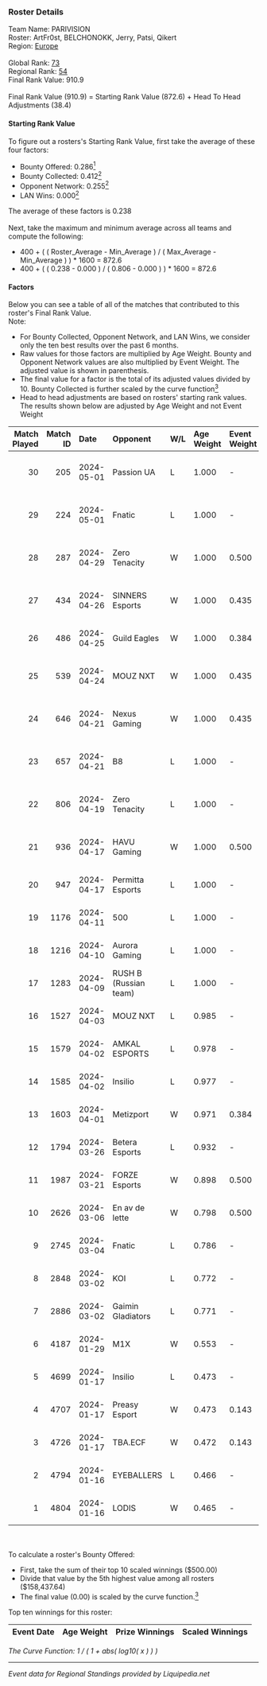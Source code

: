 ### Roster Details<br />
Team Name: PARIVISION<br />
Roster: ArtFr0st, BELCHONOKK, Jerry, Patsi, Qikert<br />
Region: [Europe]( ../standings_europe.md)<br />
<br />
Global Rank: [73](../standings_global.md)<br />
Regional Rank: [54]( ../standings_europe.md)<br />
Final Rank Value:  910.9<br />
<br />
Final Rank Value (910.9) = Starting Rank Value (872.6) + Head To Head Adjustments (38.4)<br />

#### Starting Rank Value<br />
To figure out a rosters's Starting Rank Value, first take the average of these four factors:<br />
- Bounty Offered: 0.286[<sup>1</sup>](#table2)
- Bounty Collected: 0.412[<sup>2</sup>](#table1)
- Opponent Network: 0.255[<sup>2</sup>](#table1)
- LAN Wins: 0.000[<sup>2</sup>](#table1)

The average of these factors is 0.238<br />
<br />
Next, take the maximum and minimum average across all teams and compute the following:<br />
- 400 + ( ( Roster_Average - Min_Average ) / ( Max_Average - Min_Average ) ) * 1600 = 872.6
- 400 + ( ( 0.238 - 0.000 ) / ( 0.806 - 0.000 ) ) * 1600 = 872.6


#### Factors<br />
Below you can see a table of all of the matches that contributed to this roster's Final Rank Value.<br />
Note:<br />

- For Bounty Collected, Opponent Network, and LAN Wins, we consider only the ten best results over the past 6 months.
- Raw values for those factors are multiplied by Age Weight. Bounty and Opponent Network values are also multiplied by Event Weight. The adjusted value is shown in parenthesis.
- The final value for a factor is the total of its adjusted values divided by 10. Bounty Collected is further scaled by the curve function[<sup>3</sup>](#curveFunction)
- Head to head adjustments are based on rosters' starting rank values. The results shown below are adjusted by Age Weight and not Event Weight
<span id="table1"></span><br />


| Match Played | Match ID | Date       | Opponent              | W/L | Age Weight | Event Weight | Bounty Collected | Opponent Network | LAN Wins  | H2H Adj. | Roster                                     |
| -: | -: | :- | :- | :- | :- | :- | :- | :- | :- | -: | :- |
|           30 |      205 | 2024-05-01 | Passion UA            | L   | 1.000      | -            | -                | -                | -         |   -15.65 | ArtFr0st, BELCHONOKK, Jerry, Patsi, Qikert |
|           29 |      224 | 2024-05-01 | Fnatic                | L   | 1.000      | -            | -                | -                | -         |    -4.86 | ArtFr0st, BELCHONOKK, Jerry, Patsi, Qikert |
|           28 |      287 | 2024-04-29 | Zero Tenacity         | W   | 1.000      | 0.500        | 0.095 (0.047)    | 1.000 (0.500)    | 0 (0.000) |    18.14 | ArtFr0st, BELCHONOKK, Jerry, Patsi, Qikert |
|           27 |      434 | 2024-04-26 | SINNERS Esports       | W   | 1.000      | 0.435        | 0.038 (0.016)    | 0.534 (0.232)    | 0 (0.000) |    18.84 | ArtFr0st, BELCHONOKK, Jerry, Patsi, Qikert |
|           26 |      486 | 2024-04-25 | Guild Eagles          | W   | 1.000      | 0.384        | 0.037 (0.014)    | 0.586 (0.225)    | 0 (0.000) |    21.18 | ArtFr0st, bl1x1, Jerry, Patsi, Qikert      |
|           25 |      539 | 2024-04-24 | MOUZ NXT              | W   | 1.000      | 0.435        | 0.215 (0.094)    | 1.000 (0.435)    | 0 (0.000) |    23.28 | ArtFr0st, BELCHONOKK, Jerry, Patsi, Qikert |
|           24 |      646 | 2024-04-21 | Nexus Gaming          | W   | 1.000      | 0.435        | 0.031 (0.014)    | 0.772 (0.335)    | 0 (0.000) |    19.26 | ArtFr0st, BELCHONOKK, Jerry, Patsi, Qikert |
|           23 |      657 | 2024-04-21 | B8                    | L   | 1.000      | -            | -                | -                | -         |    -9.40 | ArtFr0st, BELCHONOKK, Jerry, Patsi, Qikert |
|           22 |      806 | 2024-04-19 | Zero Tenacity         | L   | 1.000      | -            | -                | -                | -         |   -12.23 | ArtFr0st, BELCHONOKK, Jerry, Patsi, Qikert |
|           21 |      936 | 2024-04-17 | HAVU Gaming           | W   | 1.000      | 0.500        | 0.024 (0.012)    | 0.213 (0.107)    | 0 (0.000) |    12.74 | ArtFr0st, BELCHONOKK, Jerry, Patsi, Qikert |
|           20 |      947 | 2024-04-17 | Permitta Esports      | L   | 1.000      | -            | -                | -                | -         |   -11.04 | ArtFr0st, bl1x1, Jerry, Patsi, Qikert      |
|           19 |     1176 | 2024-04-11 | 500                   | L   | 1.000      | -            | -                | -                | -         |   -12.07 | ArtFr0st, bl1x1, Jerry, Patsi, Qikert      |
|           18 |     1216 | 2024-04-10 | Aurora Gaming         | L   | 1.000      | -            | -                | -                | -         |    -1.00 | ArtFr0st, Jerry, notineki, Patsi, Qikert   |
|           17 |     1283 | 2024-04-09 | RUSH B (Russian team) | L   | 1.000      | -            | -                | -                | -         |   -17.47 | ArtFr0st, Jerry, notineki, Patsi, Qikert   |
|           16 |     1527 | 2024-04-03 | MOUZ NXT              | L   | 0.985      | -            | -                | -                | -         |    -8.71 | ArtFr0st, Jerry, Patsi, Qikert, X5G7V      |
|           15 |     1579 | 2024-04-02 | AMKAL ESPORTS         | L   | 0.978      | -            | -                | -                | -         |    -6.68 | ArtFr0st, Jerry, Patsi, Qikert, X5G7V      |
|           14 |     1585 | 2024-04-02 | Insilio               | L   | 0.977      | -            | -                | -                | -         |   -12.39 | ArtFr0st, Jerry, Patsi, Qikert, X5G7V      |
|           13 |     1603 | 2024-04-01 | Metizport             | W   | 0.971      | 0.384        | 0.188 (0.070)    | 1.000 (0.373)    | 0 (0.000) |    24.44 | ArtFr0st, bl1x1, Jerry, Patsi, Qikert      |
|           12 |     1794 | 2024-03-26 | Betera Esports        | L   | 0.932      | -            | -                | -                | -         |   -15.69 | ArtFr0st, Jerry, Patsi, Qikert, X5G7V      |
|           11 |     1987 | 2024-03-21 | FORZE Esports         | W   | 0.898      | 0.500        | 0.210 (0.094)    | 0.574 (0.258)    | 0 (0.000) |    21.96 | ArtFr0st, Jerry, notineki, Patsi, Qikert   |
|           10 |     2626 | 2024-03-06 | En av de lette        | W   | 0.798      | 0.500        | 0.020 (0.008)    | 0.129 (0.051)    | 0 (0.000) |     8.22 | ArtFr0st, Jerry, notineki, Patsi, Qikert   |
|            9 |     2745 | 2024-03-04 | Fnatic                | L   | 0.786      | -            | -                | -                | -         |    -3.12 | ArtFr0st, Jerry, Patsi, Qikert, X5G7V      |
|            8 |     2848 | 2024-03-02 | KOI                   | L   | 0.772      | -            | -                | -                | -         |    -5.39 | ArtFr0st, Jerry, Patsi, Qikert, X5G7V      |
|            7 |     2886 | 2024-03-02 | Gaimin Gladiators     | L   | 0.771      | -            | -                | -                | -         |    -1.48 | ArtFr0st, Jerry, Patsi, Qikert, X5G7V      |
|            6 |     4187 | 2024-01-29 | M1X                   | W   | 0.553      | -            | -                | -                | 0 (0.000) |     3.65 | ArtFr0st, Jerry, Patsi, Qikert, X5G7V      |
|            5 |     4699 | 2024-01-17 | Insilio               | L   | 0.473      | -            | -                | -                | -         |    -6.41 | ArtFr0st, Jerry, Patsi, Qikert, X5G7V      |
|            4 |     4707 | 2024-01-17 | Preasy Esport         | W   | 0.473      | 0.143        | 0.106 (0.007)    | -                | -         |     9.58 | ArtFr0st, Jerry, Patsi, Qikert, X5G7V      |
|            3 |     4726 | 2024-01-17 | TBA.ECF               | W   | 0.472      | 0.143        | -                | 0.460 (0.031)    | -         |     3.23 | ArtFr0st, Jerry, Patsi, Qikert, X5G7V      |
|            2 |     4794 | 2024-01-16 | EYEBALLERS            | L   | 0.466      | -            | -                | -                | -         |    -5.96 | ArtFr0st, Jerry, Patsi, Qikert, X5G7V      |
|            1 |     4804 | 2024-01-16 | LODIS                 | W   | 0.465      | -            | -                | -                | -         |     3.39 | ArtFr0st, Jerry, Patsi, Qikert, X5G7V      |

<br />
<span id="table2"></span><br />
To calculate a roster's Bounty Offered:<br />

- First, take the sum of their top 10 scaled winnings ($500.00)
- Divide that value by the 5th highest value among all rosters ($158,437.64)
- The final value (0.00) is scaled by the curve function.[<sup>3</sup>](#curveFunction)

Top ten winnings for this roster:<br />

| Event Date | Age Weight | Prize Winnings | Scaled Winnings |
| :- | -: | :- | :- |


<span id="curveFunction"></span>_The Curve Function: 1 / ( 1 + abs( log10( x ) ) )_<br />

---
_Event data for Regional Standings provided by Liquipedia.net_<br />
